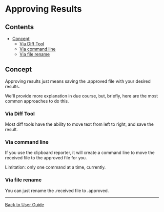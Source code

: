 <!--
GENERATED FILE - DO NOT EDIT
This file was generated by [MarkdownSnippets](https://github.com/SimonCropp/MarkdownSnippets).
Source File: /doc/mdsource/ApprovingResults.source.md
To change this file edit the source file and then execute ./run_markdown_templates.sh.
-->

<a id="top"></a>

# Approving Results

<!-- toc -->
## Contents

  * [Concept](#concept)
    * [Via Diff Tool](#via-diff-tool)
    * [Via command line](#via-command-line)
    * [Via file rename](#via-file-rename)<!-- endToc -->

## Concept

Approving results just means saving the .approved file with your desired results.

We'll provide more explanation in due course, but, briefly, here are the most common approaches to do this.

### Via Diff Tool

Most diff tools have the ability to move text from left to right, and save the result.

### Via command line

If you use the clipboard reporter, it will create a command line to move the received file to the approved file for you.

Limitation: only one command at a time, currently.

### Via file rename

You can just rename the .received file to .approved.

---

[Back to User Guide](/doc/README.md#top)
